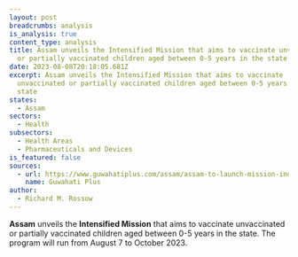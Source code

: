 ```yaml
---
layout: post
breadcrumbs: analysis
is_analysis: true
content_type: analysis
title: Assam unveils the Intensified Mission that aims to vaccinate unvaccinated
  or partially vaccinated children aged between 0-5 years in the state
date: 2023-08-08T20:18:05.681Z
excerpt: Assam unveils the Intensified Mission that aims to vaccinate
  unvaccinated or partially vaccinated children aged between 0-5 years in the
  state
states:
  - Assam
sectors:
  - Health
subsectors:
  - Health Areas
  - Pharmaceuticals and Devices
is_featured: false
sources:
  - url: https://www.guwahatiplus.com/assam/assam-to-launch-mission-indradhanush-to-boost-vaccination-coverage
    name: Guwahati Plus
author:
  - Richard M. Rossow
---
```

**Assam** unveils the **Intensified Mission** that aims to vaccinate unvaccinated or partially vaccinated children aged between 0-5 years in the state. The program will run from August 7 to October 2023.